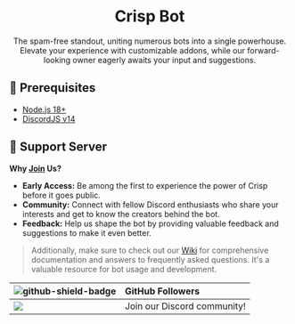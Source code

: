 <h1 align="center"> Crisp Bot </h1>
<p align="center">The spam-free standout, uniting numerous bots into a single powerhouse. Elevate your experience with customizable addons, while our forward-looking owner eagerly awaits your input and suggestions.</p>

## 🚧 Prerequisites

- [Node.js 18+](https://nodejs.org/en)
- [DiscordJS v14](https://www.npmjs.com/package/discord.js)

## 💚 Support Server

**Why [Join](https://discord.gg/F5QSprVnE7) Us?**
- **Early Access:** Be among the first to experience the power of Crisp before it goes public.
- **Community:** Connect with fellow Discord enthusiasts who share your interests and get to know the creators behind the bot.
- **Feedback:** Help us shape the bot by providing valuable feedback and suggestions to make it even better.

> Additionally, make sure to check out our [Wiki](https://github.com/eitnx1/Crisp/wiki) for comprehensive documentation and answers to frequently asked questions. It's a valuable resource for bot usage and development.

| ![github-shield-badge]    | GitHub Followers                           |
| :---------------------------------------- | :----------------------------------------------------------------------------------------------------------------- |
| [![][discord-shield-badge]][discord-link] | Join our Discord community! |

[discord-link]: https://discord.gg/deletedserver
[discord-shield-badge]: https://img.shields.io/discord/1003385214246072331?color=5865F2&label=discord&labelColor=black&logo=discord&logoColor=white&style=for-the-badge

[github-shield-badge]: https://img.shields.io/github/followers/feitnx1?color=FFFFFF&label=github&labelColor=black&logo=github&logoColor=white&style=for-the-badge
